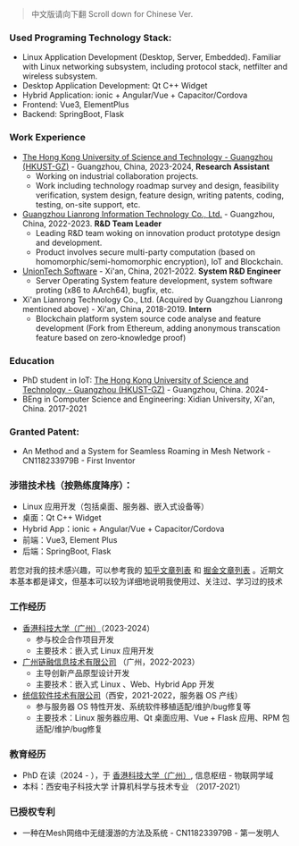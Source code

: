 > 中文版请向下翻 Scroll down for Chinese Ver.

### Used Programing Technology Stack:
- Linux Application Development (Desktop, Server, Embedded). Familiar with Linux networking subsystem, including protocol stack, netfilter and wireless subsystem.
- Desktop Application Development: Qt C++ Widget
- Hybrid Application: ionic + Angular/Vue + Capacitor/Cordova
- Frontend: Vue3, ElementPlus
- Backend: SpringBoot, Flask

### Work Experience
- [The Hong Kong University of Science and Technology - Guangzhou (HKUST-GZ)](https://www.hkust-gz.edu.cn/) - Guangzhou, China, 2023-2024, **Research Assistant**
  - Working on industrial collaboration projects.
  - Work including technology roadmap survey and design, feasibility verification, system design, feature design, writing patents, coding, testing, on-site support, etc. 
- [Guangzhou Lianrong Information Technology Co., Ltd.](https://www.lianronginfo.com/) - Guangzhou, China, 2022-2023. **R&D Team Leader**
  - Leading R&D team woking on innovation product prototype design and development.
  - Product involves secure multi-party computation (based on homomorphic/semi-homomorphic encryption), IoT and Blockchain.
- [UnionTech Software](https://uos.uniontech.com/About.html) - Xi'an, China, 2021-2022. **System R&D Engineer**
  - Server Operating System feature development, system software proting (x86 to AArch64), bugfix, etc.
- Xi'an Lianrong Technology Co., Ltd. (Acquired by Guangzhou Lianrong mentioned above) - Xi'an, China, 2018-2019. **Intern**
  - Blockchain platform system source code analyse and feature development (Fork from Ethereum, adding anonymous transcation feature based on zero-knowledge proof)

### Education
- PhD student in IoT: [The Hong Kong University of Science and Technology - Guangzhou (HKUST-GZ)](https://www.hkust-gz.edu.cn/) - Guangzhou, China. 2024-
- BEng in Computer Science and Engineering: Xidian University, Xi'an, China. 2017-2021

### Granted Patent:
- An Method and a System for Seamless Roaming in Mesh Network - CN118233979B - First Inventor

### 涉猎技术栈（按熟练度降序）：
- Linux 应用开发（包括桌面、服务器、嵌入式设备等）
- 桌面：Qt C++ Widget
- Hybrid App：ionic + Angular/Vue + Capacitor/Cordova
- 前端：Vue3, Element Plus
- 后端：SpringBoot, Flask

若您对我的技术感兴趣，可以参考我的 [知乎文章列表](https://www.zhihu.com/people/li-jing-wei-78/posts) 和 [掘金文章列表](https://juejin.cn/user/1996368848621319/posts) 。近期文本基本都是译文，但基本可以较为详细地说明我使用过、关注过、学习过的技术


### 工作经历
- [香港科技大学（广州）](https://www.hkust-gz.edu.cn/zh/?variant=zh-cn)（2023-2024）
  - 参与校企合作项目开发
  - 主要技术：嵌入式 Linux 应用开发
- [广州链融信息技术有限公司](https://www.lianronginfo.com/) （广州，2022-2023）
  - 主导创新产品原型设计开发
  - 主要技术：嵌入式 Linux 、Web、Hybrid App 开发
- [统信软件技术有限公司](https://www.uniontech.com/)（西安，2021-2022，服务器 OS 产线）
  - 参与服务器 OS 特性开发、系统软件移植适配/维护/bug修复等
  - 主要技术：Linux 服务器应用、Qt 桌面应用、Vue + Flask 应用、RPM 包适配/维护/bug修复
 
### 教育经历
- PhD 在读（2024 - ），于 [香港科技大学（广州）](https://www.hkust-gz.edu.cn/zh/?variant=zh-cn), 信息枢纽 - 物联网学域
- 本科：西安电子科技大学 计算机科学与技术专业 （2017-2021）

### 已授权专利
- 一种在Mesh网络中无缝漫游的方法及系统 - CN118233979B - 第一发明人
